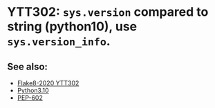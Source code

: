 # YTT302: `sys.version` compared to string (python10), use `sys.version_info`.

## See also:

* [Flake8-2020 YTT302](https://github.com/asottile-archive/flake8-2020)
* [Python3.10](https://github.com/asottile/python3.10)
* [PEP-602](https://peps.python.org/pep-0602/)
